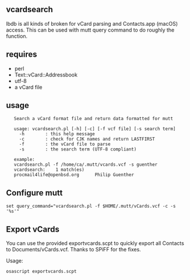 ## vcardsearch

lbdb is all kinds of broken for vCard parsing and Contacts.app (macOS)
access. This can be used with mutt query command to do roughly the
function. 

## requires

* perl
* Text::vCard::Addressbook
* utf-8
* a vCard file

## usage
```
   Search a vCard format file and return data formatted for mutt

   usage: vcardsearch.pl [-h] [-c] [-f vcf file] [-s search term]
     -h        : this help message
     -c        : check for CJK names and return LASTFIRST
     -f        : the vCard file to parse
     -s        : the search term (UTF-8 compliant)

   example: 
   vcardsearch.pl -f /home/ca/.mutt/vcards.vcf -s guenther
   vcardsearch:    1 match(es)
   procmail4life@openbsd.org      Philip Guenther
```
## Configure mutt
```
set query_command="vcardsearch.pl -f $HOME/.mutt/vCards.vcf -c -s '%s'"
```
## Export vCards

You can use the provided exportvcards.scpt to quickly export all
Contacts to Documents/vCards.vcf. Thanks to SPiFF for the fixes.

Usage:
```
osascript exportvcards.scpt
```
